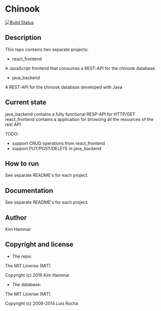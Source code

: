 # Chinook 

[![Build Status](https://travis-ci.org/Limmen/chinook.svg?branch=master)](https://travis-ci.org/Limmen/chinook)

## Description

This repo contains two separate projects:

* react_frontend

A JavaScript frontend that consumes a REST-API for the chinook database.

* java_backend

A REST-API for the chinook database developed with Java

## Current state

java_backend contains a fully functional RESP-API for HTTP/GET
react_frontend contains a application for browsing all the resources of the rest API

TODO:

* support CRUD operations from react_frontend
* support PUT/POST/DELETE in java_backend

## How to run

See separate README's for each project.

## Documentation

See separate README's for each project.

## Author

Kim Hammar

## Copyright and license

* The repo:

The MIT License (MIT)

Copyright (c) 2016 Kim Hammar

* The database:

The MIT License (MIT)

Copyright (c) 2008-2014 Luis Rocha
